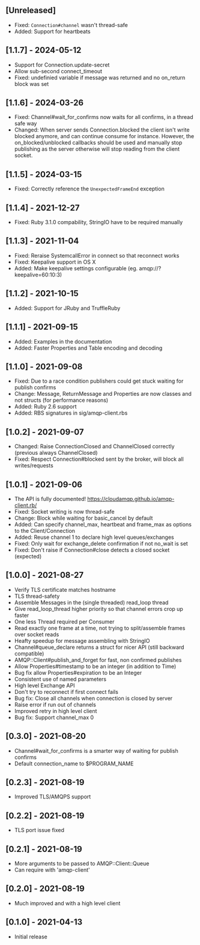 ## [Unreleased]

- Fixed: `Connection#channel` wasn't thread-safe
- Added: Support for heartbeats

## [1.1.7] - 2024-05-12

- Support for Connection.update-secret
- Allow sub-second connect_timeout
- Fixed: undefinied variable if message was returned and no on_return block was set

## [1.1.6] - 2024-03-26

- Fixed: Channel#wait_for_confirms now waits for all confirms, in a thread safe way
- Changed: When server sends Connection.blocked the client isn't write blocked anymore, and can continue consume for instance. However, the on_blocked/unblocked callbacks should be used and manually stop publishing as the server otherwise will stop reading from the client socket.

## [1.1.5] - 2024-03-15

- Fixed: Correctly reference the `UnexpectedFrameEnd` exception

## [1.1.4] - 2021-12-27

- Fixed: Ruby 3.1.0 compability, StringIO have to be required manually

## [1.1.3] - 2021-11-04

- Fixed: Reraise SystemcallError in connect so that reconnect works
- Fixed: Keepalive support in OS X
- Added: Make keepalive settings configurable (eg. amqp://?keepalive=60:10:3)

## [1.1.2] - 2021-10-15

- Added: Support for JRuby and TruffleRuby

## [1.1.1] - 2021-09-15

- Added: Examples in the documentation
- Added: Faster Properties and Table encoding and decoding

## [1.1.0] - 2021-09-08

- Fixed: Due to a race condition publishers could get stuck waiting for publish confirms
- Change: Message, ReturnMessage and Properties are now classes and not structs (for performance reasons)
- Added: Ruby 2.6 support
- Added: RBS signatures in sig/amqp-client.rbs

## [1.0.2] - 2021-09-07

- Changed: Raise ConnectionClosed and ChannelClosed correctly (previous always ChannelClosed)
- Fixed: Respect Connection#blocked sent by the broker, will block all writes/requests

## [1.0.1] - 2021-09-06

- The API is fully documented! <https://cloudamqp.github.io/amqp-client.rb/>
- Fixed: Socket writing is now thread-safe
- Change: Block while waiting for basic_cancel by default
- Added: Can specify channel_max, heartbeat and frame_max as options to the Client/Connection
- Added: Reuse channel 1 to declare high level queues/exchanges
- Fixed: Only wait for exchange_delete confirmation if not no_wait is set
- Fixed: Don't raise if Connection#close detects a closed socket (expected)

## [1.0.0] - 2021-08-27

- Verify TLS certificate matches hostname
- TLS thread-safety
- Assemble Messages in the (single threaded) read_loop thread
- Give read_loop_thread higher priority so that channel errors crop up faster
- One less Thread required per Consumer
- Read exactly one frame at a time, not trying to split/assemble frames over socket reads
- Heafty speedup for message assembling with StringIO
- Channel#queue_declare returns a struct for nicer API (still backward compatible)
- AMQP::Client#publish_and_forget for fast, non confirmed publishes
- Allow Properties#timestamp to be an integer (in addition to Time)
- Bug fix allow Properties#expiration to be an Integer
- Consistent use of named parameters
- High level Exchange API
- Don't try to reconnect if first connect fails
- Bug fix: Close all channels when connection is closed by server
- Raise error if run out of channels
- Improved retry in high level client
- Bug fix: Support channel_max 0

## [0.3.0] - 2021-08-20

- Channel#wait_for_confirms is a smarter way of waiting for publish confirms
- Default connection_name to $PROGRAM_NAME

## [0.2.3] - 2021-08-19

- Improved TLS/AMQPS support

## [0.2.2] - 2021-08-19

- TLS port issue fixed

## [0.2.1] - 2021-08-19

- More arguments to be passed to AMQP::Client::Queue
- Can require with 'amqp-client'

## [0.2.0] - 2021-08-19

- Much improved and with a high level client

## [0.1.0] - 2021-04-13

- Initial release
